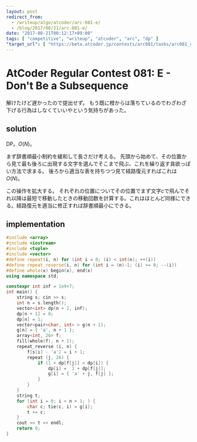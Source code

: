 ```yaml
---
layout: post
redirect_from:
  - /writeup/algo/atcoder/arc-081-e/
  - /blog/2017/08/21/arc-081-e/
date: "2017-08-21T00:12:17+09:00"
tags: [ "competitive", "writeup", "atcoder", "arc", "dp" ]
"target_url": [ "https://beta.atcoder.jp/contests/arc081/tasks/arc081_c" ]
---
```


# AtCoder Regular Contest 081: E - Don't Be a Subsequence

解けたけど遅かったので提出せず。
もう既に橙からは落ちているのでわざわざ下げる行為はしなくていいやという気持ちがあった。

## solution

DP。$O(N)$。

まず辞書順最小制約を緩和して長さだけ考える。
先頭から始めて、その位置から見て最も後ろに出現する文字を選んでそこまで飛ぶ、これを繰り返す貪欲っぽい方法で求まる。
後ろから適当な表を持ちつつ見て経路復元すればこれは$O(N)$。

この操作を拡大する。
それぞれの位置についてその位置でまず文字$c$で飛んでそれ以降は最短で移動したときの移動回数を計算する。これはほとんど同様にできる。経路復元を適当に修正すれば辞書順最小にできる。

## implementation

``` c++
#include <array>
#include <iostream>
#include <tuple>
#include <vector>
#define repeat(i, n) for (int i = 0; (i) < int(n); ++(i))
#define repeat_reverse(i, n) for (int i = (n)-1; (i) >= 0; --(i))
#define whole(x) begin(x), end(x)
using namespace std;

constexpr int inf = 1e9+7;
int main() {
    string s; cin >> s;
    int n = s.length();
    vector<int> dp(n + 2, inf);
    dp[n + 1] = 0;
    dp[n] = 1;
    vector<pair<char, int> > g(n + 1);
    g[n] = { 'a', n + 1 };
    array<int, 26> f;
    fill(whole(f), n + 1);
    repeat_reverse (i, n) {
        f[s[i] - 'a'] = i + 1;
        repeat (j, 26) {
            if (1 + dp[f[j]] < dp[i]) {
                dp[i] =  1 + dp[f[j]];
                g[i] = { 'a' + j, f[j] };
            }
        }
    }
    string t;
    for (int i = 0; i < n + 1; ) {
        char c; tie(c, i) = g[i];
        t += c;
    }
    cout << t << endl;
    return 0;
}
```
